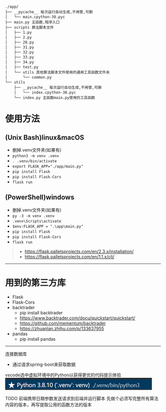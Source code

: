 ```
./app/
├── __pycache__ 每次运行自动生成,不用管,可删
│   └── main.cpython-38.pyc 
├── main.py 主函数,程序入口
├── scripts 算法脚本文件
│   ├── 1.py 
│   ├── 2.py
│   ├── 28.py
│   ├── 31.py
│   ├── 32.py
│   ├── 33.py
│   ├── 34.py
│   ├── test.py
│   └── utils 其他算法脚本文件使用的通用工具函数文件夹
│       └── common.py 
└── utils
    ├── __pycache__ 每次运行自动生成,不用管,可删
    │   └── index.cpython-38.pyc 
    └── index.py 主函数main.py使用的工具函数
```

# 使用方法
## (Unix Bash)linux&macOS
* 删掉.venv文件夹(如果有)
* `python3 -m venv .venv`
* `. .venv/bin/activate`
* `export FLASK_APP="./app/main.py"`
* `pip install Flask`
* `pip install Flask-Cors`
* `flask run`
## (PowerShell)windows
* 删掉.venv文件夹(如果有)
* `py -3 -m venv .venv`
* `.venv\Scripts\activate`
* `$env:FLASK_APP = ".\app\main.py"`
* `pip install Flask`
* `pip install Flask-Cors`
* `flask run`
  

> * https://flask.palletsprojects.com/en/2.3.x/installation/
> * https://flask.palletsprojects.com/en/1.1.x/cli/

---
# 用到的第三方库
* Flask
* Flask-Cors
* backtrader
  * pip install backtrader
  * https://www.backtrader.com/docu/quickstart/quickstart/
  * https://github.com/mementum/backtrader
  * https://zhuanlan.zhihu.com/p/133637955
* pandas
  * pip install pandas

---



连接数据库
* 通过请求spring-boot来获取数据

vscode选中虚拟环境中的Python以获得更优的代码提示体验
![](docs/images/2023-05-09-11-28-06.png)


TODO
前端携带日期参数发送请求到后端并运行脚本
先做个必须写完整所有算法内容的版本，再写提取公用的函数方法的版本